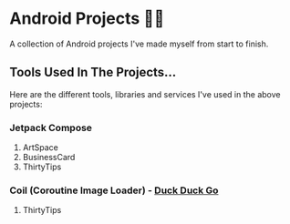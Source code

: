 # Android Projects 👨‍💻

A collection of Android projects I've made myself from start to finish.

## Tools Used In The Projects...

Here are the different tools, libraries and services I've used in the above projects:

### Jetpack Compose

1. ArtSpace
2. BusinessCard
3. ThirtyTips

### Coil (Coroutine Image Loader) - [Duck Duck Go](https://github.com/coil-kt/coil)

1. ThirtyTips
